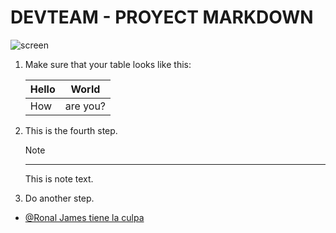 # DEVTEAM - PROYECT MARKDOWN

   ![screen](/docs/contributor/assets/adobe_standard_logo.png?lang=es)
1. Make sure that your table looks like this:

   | Hello | World |
   |---|---|
   | How | are you? |
2. This is the fourth step.

   >[!NOTE]
   >-------
   >This is note text.

3. Do another step.

- [@Ronal James tiene la culpa](https://github.com/Jamesllm)

